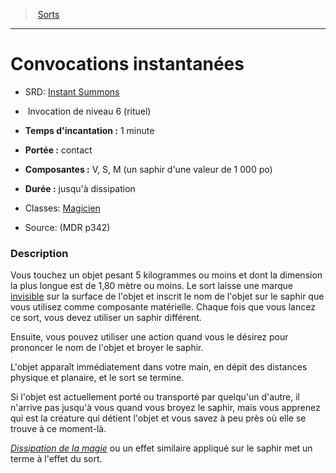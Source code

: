 ﻿---
!SpellItem
Name: Convocations instantanées
AltName: '[Instant Summons](srd_spells_instant_summons.md)'
Type: Invocation
Level: 6
CastingTime: 1 minute
Range: contact
Components: V, S, M (un saphir d'une valeur de 1 000 po)
Duration: jusqu'à dissipation
Classes: '[Magicien](hd_wizard.md)'
Family: SpellHD
Source: (MDR p342)
Ritual: rituel
Id: spells_hd.md#convocations-instantanées
ParentLink: spells_hd.md#sorts
ParentName: Sorts
NameLevel: 1
Attributes: {}
---
> [Sorts](hd_spells.md)

---

# Convocations instantanées

- SRD: [Instant Summons](srd_spells_instant_summons.md)

-  Invocation de niveau 6 (rituel)

- **Temps d'incantation :** 1 minute

- **Portée :** contact

- **Composantes :** V, S, M (un saphir d'une valeur de 1 000 po)

- **Durée :** jusqu'à dissipation

- Classes: [Magicien](hd_wizard.md)

- Source: (MDR p342)

### Description

Vous touchez un objet pesant 5 kilogrammes ou moins et dont la dimension la plus longue est de 1,80 mètre ou moins. Le sort laisse une marque [invisible](hd_conditions_invisible.md) sur la surface de l'objet et inscrit le nom de l'objet sur le saphir que vous utilisez comme composante matérielle. Chaque fois que vous lancez ce sort, vous devez utiliser un saphir différent.

Ensuite, vous pouvez utiliser une action quand vous le désirez pour prononcer le nom de l'objet et broyer le saphir.

L'objet apparaît immédiatement dans votre main, en dépit des distances physique et planaire, et le sort se termine.

Si l'objet est actuellement porté ou transporté par quelqu'un d'autre, il n'arrive pas jusqu'à vous quand vous broyez le saphir, mais vous apprenez qui est la créature qui détient l'objet et vous savez à peu près où elle se trouve à ce moment-là.

_[Dissipation de la magie](hd_spells_dissipation_de_la_magie.md)_ ou un effet similaire appliqué sur le saphir met un terme à l'effet du sort.

